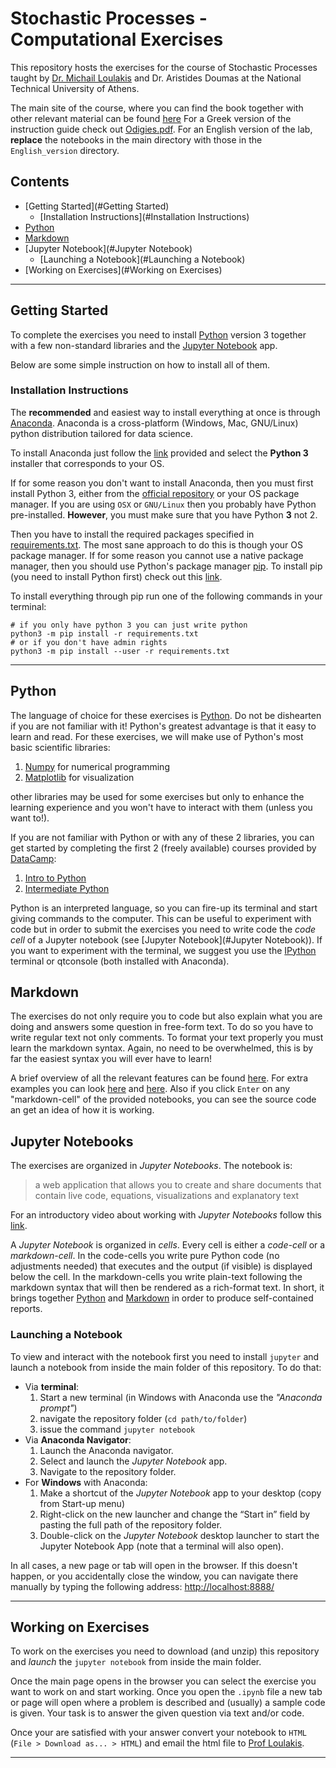 # Stochastic Processes - Computational Exercises

This repository hosts the exercises for the course of Stochastic Processes
taught by [Dr. Michail Loulakis](www.math.ntua.gr/~loulakis/info/Home.html) 
and Dr. Aristides Doumas at the National Technical University of Athens.

The main site of the course, where you can find the book together with other 
relevant material can be found
[here](http://mycourses.ntua.gr/course_description/index.php?cidReq=SEMFE1120)
For a Greek version of the instruction guide check out [Odigies.pdf](Odigies.pdf).
For an English version of the lab, **replace** the notebooks in the main directory 
with those in the `English_version` directory.

## Contents

* [Getting Started](#Getting Started)
  * [Installation Instructions](#Installation Instructions)
* [Python](#Python)
* [Markdown](#Markdown)
* [Jupyter Notebook](#Jupyter Notebook)
  * [Launching a Notebook](#Launching a Notebook)
* [Working on Exercises](#Working on Exercises)

---

## Getting Started

To complete the exercises you need to install [Python](https://www.python.org)
version 3 together with a few non-standard libraries and the
[Jupyter Notebook](https://jupyter.org) app.

Below are some simple instruction on how to install all of them.


### Installation Instructions

The **recommended** and easiest way to install everything at once is through
[Anaconda](https://www.continuum.io/downloads).
Anaconda is a cross-platform (Windows, Mac, GNU/Linux)
python distribution tailored for data science.

To install Anaconda just follow the [link](https://www.continuum.io/downloads)
provided and select the **Python 3** installer that corresponds to your OS.

If for some reason you don't want to install Anaconda, then you must
first install Python 3, either from the [official repository](https://www.python.org) 
or your OS package manager. If you are using `OSX` or `GNU/Linux` then you probably
have Python pre-installed. **However**, you must make sure that you have
Python **3** not 2.

Then you have to install the required packages
specified in [requirements.txt](requirements.txt).
The most sane approach to do this is though your OS package manager. 
If for some reason you cannot use a native package manager, 
then you should use Python's package manager 
[pip](https://docs.python.org/3/installing/).
To install pip (you need to install Python first) check out this
[link](https://pip.pypa.io/en/stable/installing/).

To install everything through pip run one of the following commands in your terminal:

``` shell
# if you only have python 3 you can just write python
python3 -m pip install -r requirements.txt
# or if you don't have admin rights
python3 -m pip install --user -r requirements.txt
```

---

## Python

The language of choice for these exercises is [Python](https://www.python.org/).
Do not be dishearten if you are not familiar with it!
Python's greatest advantage is that it easy to learn and read.
For these exercises, we will make use of Python's most basic scientific libraries:

1. [Numpy](http://www.numpy.org/) for numerical programming
2. [Matplotlib](http://matplotlib.org/) for visualization

other libraries may be used for some exercises but only
to enhance the learning experience and you won't have to interact with them
(unless you want to!).

If you are not familiar with Python or with any of these 2 libraries,
you can get started by completing the first 2 (freely available) courses
provided by [DataCamp](https://www.datacamp.com):

1. [Intro to Python](https://www.datacamp.com/courses/intro-to-python-for-data-science)
2. [Intermediate Python](https://www.datacamp.com/courses/intermediate-python-for-data-science)

Python is an interpreted language, so you can fire-up its terminal and start
giving commands to the computer. This can be useful to experiment with code but
in order to submit the exercises you need to write code the *code cell* of a Jupyter
notebook (see [Jupyter Notebook](#Jupyter Notebook)). If you want to experiment with the terminal,
we suggest you use the [IPython](https://ipython.org/) terminal or qtconsole
(both installed with Anaconda).


## Markdown

The exercises do not only require you to code but also explain what you are doing
and answers some question in free-form text. To do so you have to write regular
text not only comments. To format your text properly you must learn
the markdown syntax. Again, no need to be overwhelmed, this is by far the
easiest syntax you will ever have to learn! 

A brief overview of all the relevant features can be found 
[here](https://goo.gl/PTQn6). For extra examples you can look
[here](https://guides.github.com/features/mastering-markdown/) and
[here](https://github.com/adam-p/markdown-here/wiki/Markdown-Cheatsheet).
Also if you click `Enter` on any "markdown-cell" of the provided notebooks, you can
see the source code an get an idea of how it is working.


## Jupyter Notebooks

The exercises are organized in *Jupyter Notebooks*. The notebook is:

> a web application that allows you to create and share documents
> that contain live code, equations, visualizations and explanatory text

For an introductory video about working with *Jupyter Notebooks* follow
this [link](https://youtu.be/HW29067qVWk).

A *Jupyter Notebook* is organized in *cells*. Every cell is either a *code-cell*
or a *markdown-cell*. In the code-cells you write pure Python code (no adjustments needed)
that executes and the output (if visible) is displayed below the cell.
In the markdown-cells you write plain-text following the markdown syntax that will
then be rendered as a rich-format text. In short, it brings together [Python](#Python) and
[Markdown](#Markdown) in order to produce self-contained reports.

### Launching a Notebook

To view and interact with the notebook first you need to install `jupyter` and launch
a notebook from inside the main folder of this repository. To do that:

* Via **terminal**:
  1. Start a new terminal (in Windows with Anaconda use the *"Anaconda prompt"*)
  2. navigate the repository folder (`cd path/to/folder`)
  3. issue the command `jupyter notebook`
* Via **Anaconda Navigator**:
  1. Launch the Anaconda navigator.
  2. Select and launch the *Jupyter Notebook* app.
  3. Navigate to the repository folder.
* For **Windows** with Anaconda:
  1. Make a shortcut of the *Jupyter Notebook* app to your desktop
  (copy from Start-up menu)
  2. Right-click on the new launcher and change the “Start in” field
  by pasting the full path of the repository folder.
  3. Double-click on the *Jupyter Notebook* desktop launcher
  to start the Jupyter Notebook App (note that a terminal will also open).

In all cases, a new page or tab will open in the browser.
If this doesn't happen, or you accidentally close the window,
you can navigate there manually by typing the following address:
[http://localhost:8888/](http://localhost:8888/)

---

## Working on Exercises

To work on the exercises you need to download (and unzip) this repository and
*launch* the `jupyter notebook` from inside the main folder.

Once the main page opens in the browser you can select the exercise you want
to work on and start working. Once you open the `.ipynb` file a new tab or page
will open where a problem is described and (usually) a sample code is given.
Your task is to answer the given question via text and/or code.

Once your are satisfied with your answer convert your notebook to `HTML` 
(`File > Download as... > HTML`) and email the html file to 
[Prof Loulakis](www.math.ntua.gr/~loulakis/info/Home.html).

--- 

